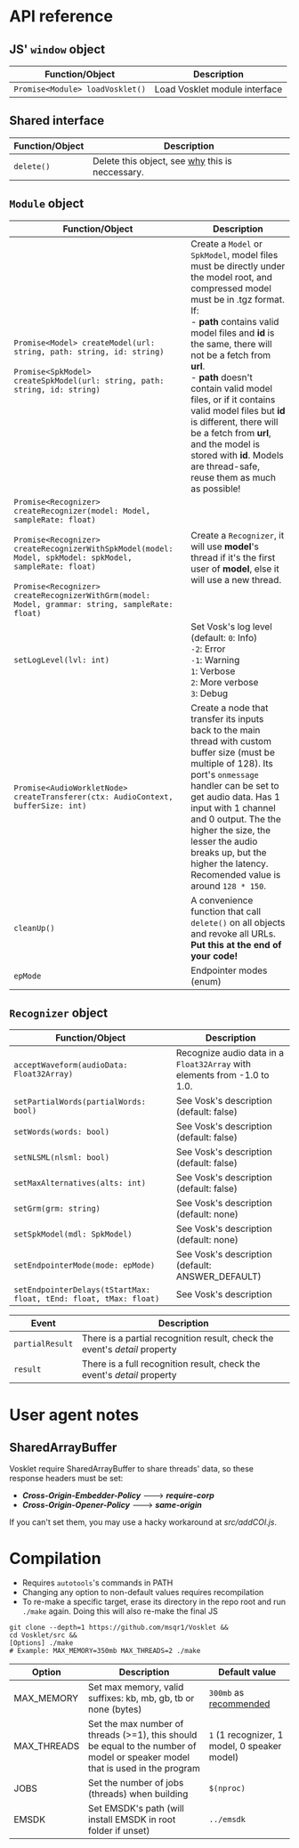 # API reference
## JS' ```window``` object
| Function/Object | Description |
|---|---|
|```Promise<Module> loadVosklet()``` | Load Vosklet module interface |

## Shared interface
| Function/Object  | Description |
|---|---|
| ```delete()``` | Delete this object, see [why](https://emscripten.org/docs/getting_started/FAQ.html#what-does-exiting-the-runtime-mean-why-don-t-atexit-s-run) this is neccessary. |

## ```Module``` object 
| Function/Object | Description |
|---|---|
| ```Promise<Model> createModel(url: string, path: string, id: string)```<br><br>```Promise<SpkModel> createSpkModel(url: string, path: string, id: string)``` | Create a ```Model``` or ```SpkModel```, model files must be directly under the model root, and compressed model must be in .tgz format. If:<br>- **path** contains valid model files and **id** is the same, there will not be a fetch from **url**.<br>- **path** doesn't contain valid model files, or if it contains valid model files but **id** is different, there will be a fetch from **url**, and the model is stored with **id**. Models are thread-safe, reuse them as much as possible! |
| ```Promise<Recognizer> createRecognizer(model: Model, sampleRate: float)```<br><br>```Promise<Recognizer> createRecognizerWithSpkModel(model: Model, spkModel: spkModel, sampleRate: float)```<br><br>```Promise<Recognizer> createRecognizerWithGrm(model: Model, grammar: string, sampleRate: float)``` | Create a ```Recognizer```, it will use **model**'s thread if it's the first user of **model**, else it will use a new thread. |
| ```setLogLevel(lvl: int)``` | Set Vosk's log level (default: ```0```: Info) <br>```-2```: Error<br>```-1```: Warning<br>```1```: Verbose<br>```2```: More verbose<br>```3```: Debug |
| ```Promise<AudioWorkletNode> createTransferer(ctx: AudioContext, bufferSize: int)``` | Create a node that transfer its inputs back to the main thread with custom buffer size (must be multiple of 128). Its port's ```onmessage``` handler can be set to get audio data. Has 1 input with 1 channel and 0 output. The the higher the size, the lesser the audio breaks up, but the higher the latency. Recomended value is around ```128 * 150```. |
| ```cleanUp()``` | A convenience function that call ```delete()``` on all objects and revoke all URLs. **Put this at the end of your code!** |
| ```epMode``` | Endpointer modes (enum) | See Vosk's description |

## ```Recognizer``` object 
| Function/Object | Description |
|---|---|
| ```acceptWaveform(audioData: Float32Array)``` | Recognize audio data in a ```Float32Array``` with elements from -1.0 to 1.0. |
| ```setPartialWords(partialWords: bool)``` | See Vosk's description (default: false) |
| ```setWords(words: bool)``` | See Vosk's description (default: false) |
| ```setNLSML(nlsml: bool)``` | See Vosk's description (default: false) |
| ```setMaxAlternatives(alts: int)``` | See Vosk's description (default: false) |
| ```setGrm(grm: string)``` | See Vosk's description (default: none) |
| ```setSpkModel(mdl: SpkModel)``` | See Vosk's description (default: none) |
| ```setEndpointerMode(mode: epMode)``` | See Vosk's description (default: ANSWER_DEFAULT) |
| ```setEndpointerDelays(tStartMax: float, tEnd: float, tMax: float)``` | See Vosk's description | 

| Event | Description |
|---|---|
| ```partialResult``` | There is a partial recognition result, check the event's *detail* property |
| ```result``` | There is a full recognition result, check the event's *detail* property |

# User agent notes
## SharedArrayBuffer
Vosklet require SharedArrayBuffer to share threads' data, so these response headers must be set:
- ***Cross-Origin-Embedder-Policy*** ---> ***require-corp***
- ***Cross-Origin-Opener-Policy*** ---> ***same-origin***

If you can't set them, you may use a hacky workaround at *src/addCOI.js*.

# Compilation
- Requires ```autotools```'s commands in PATH
- Changing any option to non-default values requires recompilation
- To re-make a specific target, erase its directory in the repo root and run ```./make``` again. Doing this will also re-make the final JS
```
git clone --depth=1 https://github.com/msqr1/Vosklet &&
cd Vosklet/src &&
[Options] ./make
# Example: MAX_MEMORY=350mb MAX_THREADS=2 ./make
```
| Option | Description | Default value |
|---|---|---|
| MAX_MEMORY | Set max memory, valid suffixes: kb, mb, gb, tb or none (bytes) | ```300mb``` as [recommended](https://alphacephei.com/vosk/models) |
| MAX_THREADS | Set the max number of threads (>=1), this should be equal to the number of model or speaker model that is used in the program | ```1``` (1 recognizer, 1 model, 0 speaker model) |
| JOBS | Set the number of jobs (threads) when building | ```$(nproc)```   |
| EMSDK | Set EMSDK's path (will install EMSDK in root folder if unset) | ```../emsdk``` |
